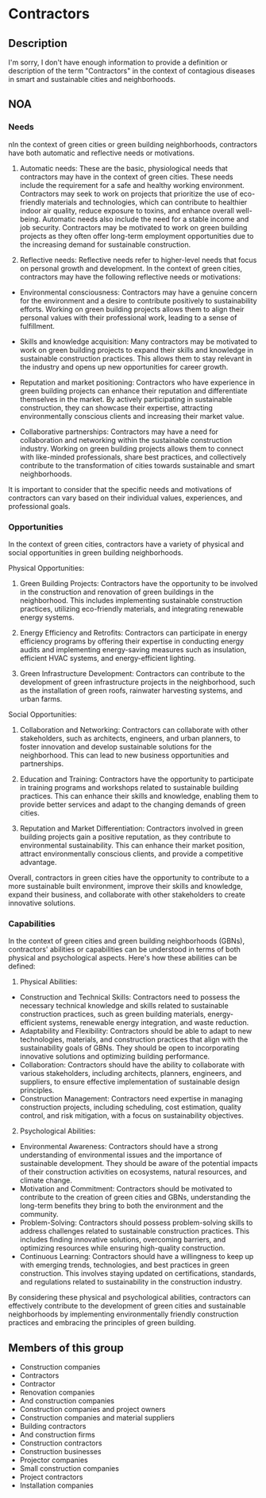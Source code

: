 # Contractors

## Description

I'm sorry, I don't have enough information to provide a definition or description of the term "Contractors" in the context of contagious diseases in smart and sustainable cities and neighborhoods.

## NOA

### Needs

nIn the context of green cities or green building neighborhoods, contractors have both automatic and reflective needs or motivations. 

1. Automatic needs: These are the basic, physiological needs that contractors may have in the context of green cities. These needs include the requirement for a safe and healthy working environment. Contractors may seek to work on projects that prioritize the use of eco-friendly materials and technologies, which can contribute to healthier indoor air quality, reduce exposure to toxins, and enhance overall well-being. Automatic needs also include the need for a stable income and job security. Contractors may be motivated to work on green building projects as they often offer long-term employment opportunities due to the increasing demand for sustainable construction.

2. Reflective needs: Reflective needs refer to higher-level needs that focus on personal growth and development. In the context of green cities, contractors may have the following reflective needs or motivations:

- Environmental consciousness: Contractors may have a genuine concern for the environment and a desire to contribute positively to sustainability efforts. Working on green building projects allows them to align their personal values with their professional work, leading to a sense of fulfillment.

- Skills and knowledge acquisition: Many contractors may be motivated to work on green building projects to expand their skills and knowledge in sustainable construction practices. This allows them to stay relevant in the industry and opens up new opportunities for career growth.

- Reputation and market positioning: Contractors who have experience in green building projects can enhance their reputation and differentiate themselves in the market. By actively participating in sustainable construction, they can showcase their expertise, attracting environmentally conscious clients and increasing their market value.

- Collaborative partnerships: Contractors may have a need for collaboration and networking within the sustainable construction industry. Working on green building projects allows them to connect with like-minded professionals, share best practices, and collectively contribute to the transformation of cities towards sustainable and smart neighborhoods.

It is important to consider that the specific needs and motivations of contractors can vary based on their individual values, experiences, and professional goals.

### Opportunities

In the context of green cities, contractors have a variety of physical and social opportunities in green building neighborhoods. 

Physical Opportunities:
1. Green Building Projects: Contractors have the opportunity to be involved in the construction and renovation of green buildings in the neighborhood. This includes implementing sustainable construction practices, utilizing eco-friendly materials, and integrating renewable energy systems.

2. Energy Efficiency and Retrofits: Contractors can participate in energy efficiency programs by offering their expertise in conducting energy audits and implementing energy-saving measures such as insulation, efficient HVAC systems, and energy-efficient lighting.

3. Green Infrastructure Development: Contractors can contribute to the development of green infrastructure projects in the neighborhood, such as the installation of green roofs, rainwater harvesting systems, and urban farms.

Social Opportunities:
1. Collaboration and Networking: Contractors can collaborate with other stakeholders, such as architects, engineers, and urban planners, to foster innovation and develop sustainable solutions for the neighborhood. This can lead to new business opportunities and partnerships.

2. Education and Training: Contractors have the opportunity to participate in training programs and workshops related to sustainable building practices. This can enhance their skills and knowledge, enabling them to provide better services and adapt to the changing demands of green cities.

3. Reputation and Market Differentiation: Contractors involved in green building projects gain a positive reputation, as they contribute to environmental sustainability. This can enhance their market position, attract environmentally conscious clients, and provide a competitive advantage.

Overall, contractors in green cities have the opportunity to contribute to a more sustainable built environment, improve their skills and knowledge, expand their business, and collaborate with other stakeholders to create innovative solutions.

### Capabilities

In the context of green cities and green building neighborhoods (GBNs), contractors' abilities or capabilities can be understood in terms of both physical and psychological aspects. Here's how these abilities can be defined:

1. Physical Abilities: 
- Construction and Technical Skills: Contractors need to possess the necessary technical knowledge and skills related to sustainable construction practices, such as green building materials, energy-efficient systems, renewable energy integration, and waste reduction.
- Adaptability and Flexibility: Contractors should be able to adapt to new technologies, materials, and construction practices that align with the sustainability goals of GBNs. They should be open to incorporating innovative solutions and optimizing building performance.
- Collaboration: Contractors should have the ability to collaborate with various stakeholders, including architects, planners, engineers, and suppliers, to ensure effective implementation of sustainable design principles.
- Construction Management: Contractors need expertise in managing construction projects, including scheduling, cost estimation, quality control, and risk mitigation, with a focus on sustainability objectives.

2. Psychological Abilities:
- Environmental Awareness: Contractors should have a strong understanding of environmental issues and the importance of sustainable development. They should be aware of the potential impacts of their construction activities on ecosystems, natural resources, and climate change.
- Motivation and Commitment: Contractors should be motivated to contribute to the creation of green cities and GBNs, understanding the long-term benefits they bring to both the environment and the community.
- Problem-Solving: Contractors should possess problem-solving skills to address challenges related to sustainable construction practices. This includes finding innovative solutions, overcoming barriers, and optimizing resources while ensuring high-quality construction.
- Continuous Learning: Contractors should have a willingness to keep up with emerging trends, technologies, and best practices in green construction. This involves staying updated on certifications, standards, and regulations related to sustainability in the construction industry.

By considering these physical and psychological abilities, contractors can effectively contribute to the development of green cities and sustainable neighborhoods by implementing environmentally friendly construction practices and embracing the principles of green building.

## Members of this group

* Construction companies
* Contractors
* Contractor
* Renovation companies
* And construction companies
* Construction companies and project owners
* Construction companies and material suppliers
* Building contractors
* And construction firms
* Construction contractors
* Construction businesses
* Projector companies
* Small construction companies
* Project contractors
* Installation companies